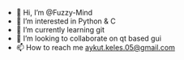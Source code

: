 - 👋 Hi, I’m @Fuzzy-Mind
- 👀 I’m interested in Python & C
- 🌱 I’m currently learning git
- 💞️ I’m looking to collaborate on qt based gui
- 📫 How to reach me aykut.keles.05@gmail.com

<!---
Fuzzy-Mind/Fuzzy-Mind is a ✨ special ✨ repository because its `README.md` (this file) appears on your GitHub profile.
You can click the Preview link to take a look at your changes.
--->
